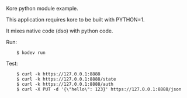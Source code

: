 Kore python module example.

This application requires kore to be built with PYTHON=1.

It mixes native code (dso) with python code.

Run:
```
	$ kodev run
```

Test:
```
	$ curl -k https://127.0.0.1:8888
	$ curl -k https://127.0.0.1:8888/state
	$ curl -k https://127.0.0.1:8888/auth
	$ curl -X PUT -d '{\"hello\": 123}' https://127.0.0.1:8888/json
```
